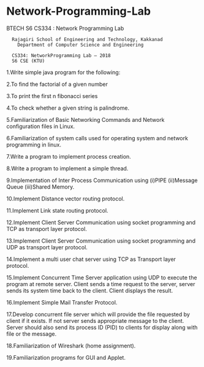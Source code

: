 # Network-Programming-Lab

BTECH S6 CS334 : Network Programming Lab

      Rajagiri School of Engineering and Technology, Kakkanad
        Department of Computer Science and Engineering

      CS334: NetworkProgramming Lab – 2018
      S6 CSE (KTU)
1.Write simple java program for the following:

2.To find the factorial of a given number

3.To print the first n fibonacci series

4.To check whether a given string is palindrome.

5.Familiarization of Basic Networking Commands and Network configuration files in Linux.

6.Familiarization of system calls used for operating system and network programming in linux.

7.Write a program to implement process creation.

8.Write a program to implement a simple thread.

9.Implementation of Inter Process Communication using (i)PIPE (ii)Message Queue (iii)Shared Memory.

10.Implement Distance vector routing protocol.

11.Implement Link state routing protocol.

12.Implement Client Server Communication using socket programming and TCP as transport layer protocol.

13.Implement Client Server Communication using socket programming and UDP as transport layer protocol.

14.Implement a multi user chat server using TCP as Transport layer protocol.

15.Implement Concurrent Time Server application using UDP to execute the program at remote server. Client sends a time request to the server, server sends its system time back to the client. Client displays the result.

16.Implement Simple Mail Transfer Protocol.

17.Develop concurrent file server which will provide the file requested by client if it exists. If not server sends appropriate message to the client. Server should also send its process ID (PID) to clients for display along with file or the message.

18.Familiarization of Wireshark (home assignment).

19.Familiarization programs for GUI and Applet.

